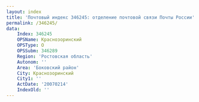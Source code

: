 ```yaml
---
layout: index
title: 'Почтовый индекс 346245: отделение почтовой связи Почты России'
permalink: /346245/
data:
    Index: 346245
    OPSName: Краснозоринский
    OPSType: О
    OPSSubm: 346289
    Region: 'Ростовская область'
    Autonom: ''
    Area: 'Боковский район'
    City: Краснозоринский
    City1: ''
    ActDate: '20070214'
    IndexOld: ''
---
```

